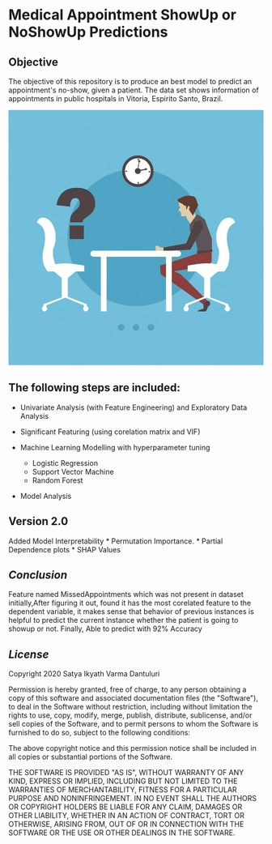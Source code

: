 
  # Medical Appointment ShowUp or NoShowUp Predictions
  
                              
  ## Objective  
  
  
  The objective of this repository is to produce an best model to predict an appointment's no-show, given a patient. The data set shows information of appointments in public hospitals in Vitoria, Espirito Santo, Brazil.
  
  ![GitHub Logo](/Images/NoShowUp.jpg)
  




  ## The following steps are included:

  * Univariate Analysis (with Feature Engineering) and Exploratory Data Analysis

  * Significant Featuring (using corelation matrix and VIF)

  * Machine Learning Modelling with hyperparameter tuning
    * Logistic Regression
    * Support Vector Machine
    * Random Forest
  
  * Model Analysis
 
 ## Version 2.0
  Added Model Interpretability 
    * Permutation Importance.
    * Partial Dependence plots
    * SHAP Values
  
## *Conclusion*
  
Feature named MissedAppointments which was not present in dataset initially,After figuring it out, found it has the most corelated feature to the dependent variable, it makes sense that behavior of previous instances is helpful to predict the current instance whether the patient is going to showup or not. Finally, Able to predict with 92% Accuracy

## *License*
Copyright 2020 Satya Ikyath Varma Dantuluri

Permission is hereby granted, free of charge, to any person obtaining a copy of this software and associated documentation files (the "Software"), to deal in the Software without restriction, including without limitation the rights to use, copy, modify, merge, publish, distribute, sublicense, and/or sell copies of the Software, and to permit persons to whom the Software is furnished to do so, subject to the following conditions:

The above copyright notice and this permission notice shall be included in all copies or substantial portions of the Software.

THE SOFTWARE IS PROVIDED "AS IS", WITHOUT WARRANTY OF ANY KIND, EXPRESS OR IMPLIED, INCLUDING BUT NOT LIMITED TO THE WARRANTIES OF MERCHANTABILITY, FITNESS FOR A PARTICULAR PURPOSE AND NONINFRINGEMENT. IN NO EVENT SHALL THE AUTHORS OR COPYRIGHT HOLDERS BE LIABLE FOR ANY CLAIM, DAMAGES OR OTHER LIABILITY, WHETHER IN AN ACTION OF CONTRACT, TORT OR OTHERWISE, ARISING FROM, OUT OF OR IN CONNECTION WITH THE SOFTWARE OR THE USE OR OTHER DEALINGS IN THE SOFTWARE.

